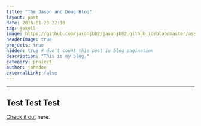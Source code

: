 ```yaml
---
title: "The Jason and Doug Blog"
layout: post
date: 2016-01-23 22:10
tag: jekyll
image: https://github.com/jasonjb82/jasonjb82.github.io/blob/master/assets/screen-shot.png
headerImage: true
projects: true
hidden: true # don't count this post in blog pagination
description: "This is my blog."
category: project
author: johndoe
externalLink: false
---
```


---
Test Test Test
---

[Check it out](http://jason-doug-climate.blogspot.com/) here.

